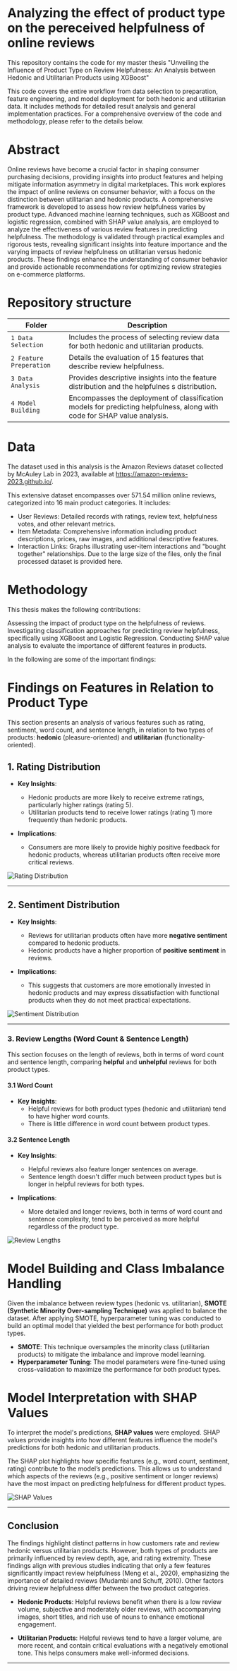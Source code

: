 # Analyzing the effect of product type on the pereceived helpfulness of online reviews

This repository contains the code for my master thesis
"Unveiling the Influence of Product Type on Review Helpfulness: An Analysis between
Hedonic and Utilitarian Products using XGBoost"
    
This code covers the entire workflow from data selection to preparation, feature engineering, and model deployment for both hedonic and utilitarian data. It includes methods for detailed result analysis and general implementation practices. For a comprehensive overview of the code and methodology, please refer to the details below.

# Abstract
Online reviews have become a crucial factor in shaping consumer purchasing decisions, providing insights into product features and helping mitigate information asymmetry in digital marketplaces. This work explores the impact of online reviews on consumer behavior, with a focus on the distinction between utilitarian and hedonic products. A comprehensive framework is developed to assess how review helpfulness varies by product type. Advanced machine learning techniques, such as XGBoost and logistic regression, combined with SHAP value analysis, are employed to analyze the effectiveness of various review features in predicting helpfulness. The methodology is validated through practical examples and rigorous tests, revealing significant insights into feature importance and the varying impacts of review helpfulness on utilitarian versus hedonic products. These findings enhance the understanding of consumer behavior and provide actionable recommendations for optimizing review strategies on e-commerce platforms.
 
# Repository structure

| Folder | Description |
| --- | ---------| 
| `1 Data Selection` | Includes the process of selecting review data for both hedonic and utilitarian products. |
| `2 Feature Preperation` | Details the evaluation of 15 features that describe review helpfulness. |
| `3 Data Analysis` |  Provides descriptive insights into the feature distribution and the helpfulnes s distribution. |
| `4 Model Building` | Encompasses the deployment of classification models for predicting helpfulness, along with code for SHAP value analysis. |


# Data

The dataset used in this analysis is the Amazon Reviews dataset collected by McAuley Lab in 2023, available at https://amazon-reviews-2023.github.io/.

This extensive dataset encompasses over 571.54 million online reviews, categorized into 16 main product categories. It includes:
- User Reviews: Detailed records with ratings, review text, helpfulness votes, and other relevant metrics.
- Item Metadata: Comprehensive information including product descriptions, prices, raw images, and additional descriptive features.
- Interaction Links: Graphs illustrating user-item interactions and "bought together" relationships.
Due to the large size of the files, only the final processed dataset is provided here.


# Methodology

This thesis makes the following contributions:

Assessing the impact of product type on the helpfulness of reviews.
Investigating classification approaches for predicting review helpfulness, specifically using XGBoost and Logistic Regression.
Conducting SHAP value analysis to evaluate the importance of different features in products.

In the following are some of the important findings:


# Findings on Features in Relation to Product Type

This section presents an analysis of various features such as rating, sentiment, word count, and sentence length, in relation to two types of products: **hedonic** (pleasure-oriented) and **utilitarian** (functionality-oriented). 

## 1. Rating Distribution

- **Key Insights**:
  - Hedonic products are more likely to receive extreme ratings, particularly higher ratings (rating 5).
  - Utilitarian products tend to receive lower ratings (rating 1) more frequently than hedonic products.

- **Implications**:
  - Consumers are more likely to provide highly positive feedback for hedonic products, whereas utilitarian products often receive more critical reviews.

![Rating Distribution](./3%20Data%20Analysis/Helpful_Rating.png)

---

## 2. Sentiment Distribution

- **Key Insights**:
  - Reviews for utilitarian products often have more **negative sentiment** compared to hedonic products.
  - Hedonic products have a higher proportion of **positive sentiment** in reviews.

- **Implications**:
  - This suggests that customers are more emotionally invested in hedonic products and may express dissatisfaction with functional products when they do not meet practical expectations.

![Sentiment Distribution](./3%20Data%20Analysis/Helpful_Rating.png)

---

### 3. Review Lengths (Word Count & Sentence Length)

This section focuses on the length of reviews, both in terms of word count and sentence length, comparing **helpful** and **unhelpful** reviews for both product types.

#### 3.1 Word Count

- **Key Insights**:
  - Helpful reviews for both product types (hedonic and utilitarian) tend to have higher word counts.
  - There is little difference in word count between product types.

#### 3.2 Sentence Length

- **Key Insights**:
  - Helpful reviews also feature longer sentences on average.
  - Sentence length doesn't differ much between product types but is longer in helpful reviews for both types.

- **Implications**:
  - More detailed and longer reviews, both in terms of word count and sentence complexity, tend to be perceived as more helpful regardless of the product type.

![Review Lengths](./3%20Data%20Analysis/ViolinPlot.png)


# Model Building and Class Imbalance Handling

Given the imbalance between review types (hedonic vs. utilitarian), **SMOTE (Synthetic Minority Over-sampling Technique)** was applied to balance the dataset. After applying SMOTE, hyperparameter tuning was conducted to build an optimal model that yielded the best performance for both product types.

- **SMOTE**: This technique oversamples the minority class (utilitarian products) to mitigate the imbalance and improve model learning.
- **Hyperparameter Tuning**: The model parameters were fine-tuned using cross-validation to maximize the performance for both product types.

# Model Interpretation with SHAP Values

To interpret the model's predictions, **SHAP values** were employed. SHAP values provide insights into how different features influence the model's predictions for both hedonic and utilitarian products. 

The SHAP plot highlights how specific features (e.g., word count, sentiment, rating) contribute to the model’s predictions. This allows us to understand which aspects of the reviews (e.g., positive sentiment or longer reviews) have the most impact on predicting helpfulness for different product types.

![SHAP Values](./4%20Model%20Building/ShapValues.jpg)


---



## Conclusion

The findings highlight distinct patterns in how customers rate and review hedonic versus utilitarian products. However, both types of products are primarily influenced by review depth, age, and rating extremity. These findings align with previous studies indicating that only a few features significantly impact review helpfulness (Meng et al., 2020), emphasizing the importance of detailed reviews (Mudambi and Schuff, 2010). Other factors driving review helpfulness differ between the two product categories.

- **Hedonic Products**: Helpful reviews benefit when there is a low review volume, subjective and moderately older reviews, with accompanying images, short titles, and rich use of nouns to enhance emotional engagement.
  
- **Utilitarian Products**: Helpful reviews tend to have a larger volume, are more recent, and contain critical evaluations with a negatively emotional tone. This helps consumers make well-informed decisions.


___